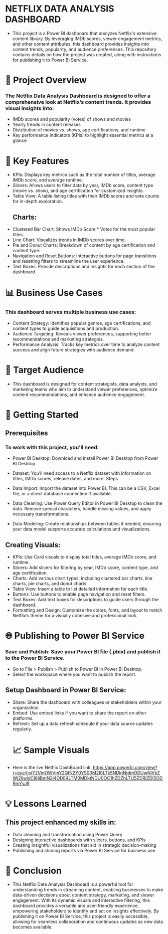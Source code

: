 
# NETFLIX DATA ANALYSIS DASHBOARD
- This project is a Power BI dashboard that analyzes Netflix's extensive content library. By leveraging IMDb scores, viewer engagement metrics, and other content attributes, this dashboard provides insights into content trends, popularity, and audience preferences. This repository contains details on how the project was created, along with instructions for publishing it to Power BI Service.

# 📌 Project Overview
### The Netflix Data Analysis Dashboard is designed to offer a comprehensive look at Netflix’s content trends. It provides visual insights into:

- IMDb scores and popularity (votes) of shows and movies
- Yearly trends in content releases
- Distribution of movies vs. shows, age certifications, and runtime
- Key performance indicators (KPIs) to highlight essential metrics at a glance
# 🎯 Key Features
- KPIs: Displays key metrics such as the total number of titles, average IMDb score, and average runtime.
- Slicers: Allows users to filter data by year, IMDb score, content type (movie vs. show), and age certification for customized insights.
- Table View: A table listing titles with their IMDb scores and vote counts for in-depth exploration.
  ## Charts:
- Clustered Bar Chart: Shows IMDb Score * Votes for the most popular titles.
- Line Chart: Visualizes trends in IMDb scores over time.
- Pie and Donut Charts: Breakdown of content by age certification and content type.
- Navigation and Reset Buttons: Interactive buttons for page transitions and resetting filters to streamline the user experience.
- Text Boxes: Provide descriptions and insights for each section of the dashboard.
# 📊 Business Use Cases
### This dashboard serves multiple business use cases:

- Content Strategy: Identifies popular genres, age certifications, and content types to guide acquisitions and production.
- Audience Targeting: Reveals viewer preferences, supporting better recommendations and marketing strategies.
- Performance Analysis: Tracks key metrics over time to analyze content success and align future strategies with audience demand.
# 🎯 Target Audience
- This dashboard is designed for content strategists, data analysts, and marketing teams who aim to understand viewer preferences, optimize content recommendations, and enhance audience engagement.

# 🚀 Getting Started
## Prerequisites
### To work with this project, you'll need:

- Power BI Desktop: Download and install Power BI Desktop from Power BI Desktop.
- Dataset: You’ll need access to a Netflix dataset with information on titles, IMDb scores, release dates, and more.
Steps
- Data Import: Import the dataset into Power BI. This can be a CSV, Excel file, or a direct database connection if available.

- Data Cleaning: Use Power Query Editor in Power BI Desktop to clean the data. Remove special characters, handle missing values, and apply necessary transformations.

- Data Modeling: Create relationships between tables if needed, ensuring your data model supports accurate calculations and visualizations.

## Creating Visuals:

- KPIs: Use Card visuals to display total titles, average IMDb score, and runtime.
- Slicers: Add slicers for filtering by year, IMDb score, content type, and age certification.
- Charts: Add various chart types, including clustered bar charts, line charts, pie charts, and donut charts.
- Table View: Insert a table to list detailed information for each title.
- Buttons: Use buttons to enable page navigation and reset filters.
- Text Boxes: Add text boxes for descriptions to guide users through the dashboard.
- Formatting and Design: Customize the colors, fonts, and layout to match Netflix’s theme for a visually cohesive and professional look.

# 🌐 Publishing to Power BI Service
### Save and Publish: Save your Power BI file (.pbix) and publish it to the Power BI Service.

- Go to File > Publish > Publish to Power BI in Power BI Desktop.
- Select the workspace where you want to publish the report.
## Setup Dashboard in Power BI Service:

- Share: Share the dashboard with colleagues or stakeholders within your organization.
- Embed: Use embed links if you want to share the report on other platforms.
- Refresh: Set up a data refresh schedule if your data source updates regularly.
  # 📈 Sample Visuals
- Here is the live Netflix DashBoard link: https://app.powerbi.com/view?r=eyJrIjoiY2VmOWVmY2QtN2Y0YS00M2I0LTk5NDktNjdmODUwNjVkZWI2IiwidCI6IjBmN2I4ODE4LTM0MDktNDU0OC1hZDZhLTU5ZDRlZDI5ODRmYyJ9
# 💡 Lessons Learned
## This project enhanced my skills in:

- Data cleaning and transformation using Power Query
- Designing interactive dashboards with slicers, buttons, and KPIs
- Creating insightful visualizations that aid in strategic decision-making
- Publishing and sharing reports via Power BI Service for business use

# 📌 Conclusion
- This Netflix Data Analysis Dashboard is a powerful tool for understanding trends in streaming content, enabling businesses to make data-driven decisions about content strategy, marketing, and viewer engagement. With its dynamic visuals and interactive filtering, this dashboard provides a versatile and user-friendly experience, empowering stakeholders to identify and act on insights effectively. By publishing it on Power BI Service, this project is easily accessible, allowing for seamless collaboration and continuous updates as new data becomes available.
